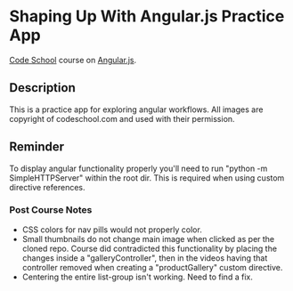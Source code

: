 # Shaping Up With Angular.js Practice App

[Code School](http://codeschool.com/) course on [Angular.js](https://angularjs.org/).

## Description

This is a practice app for exploring angular workflows. All images are copyright of codeschool.com and used with their permission.  

## Reminder
To display angular functionality properly you'll need to run "python -m SimpleHTTPServer" within the root dir. This is required when using custom directive references.

### Post Course Notes
- CSS colors for nav pills would not properly color.
- Small thumbnails do not change main image when clicked as per the cloned repo.  Course did contradicted this functionality by placing the changes inside a "galleryController", then in the videos having that controller removed when creating a "productGallery" custom directive.  
- Centering the entire list-group isn't working. Need to find a fix.
